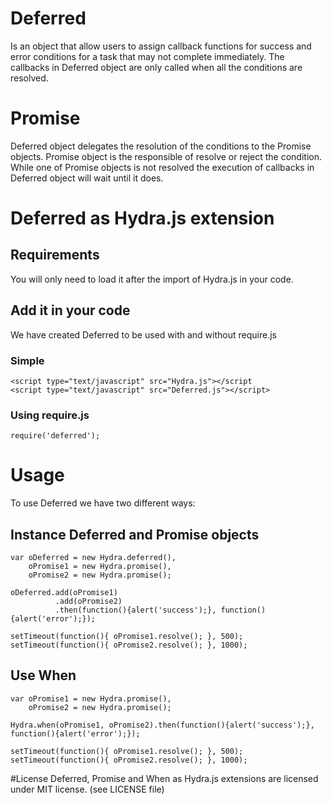 # Deferred
Is an object that allow users to assign callback functions for success and error conditions for a task that may not complete immediately. The callbacks in Deferred object are only called when all the conditions are resolved.
# Promise
Deferred object delegates the resolution of the conditions to the Promise objects.
Promise object is the responsible of resolve or reject the condition.
While one of Promise objects is not resolved the execution of callbacks in Deferred object will wait until it does.
# Deferred as Hydra.js extension
## Requirements
You will only need to load it after the import of Hydra.js in your code.
## Add it in your code
We have created Deferred to be used with and without require.js
### Simple
	<script type="text/javascript" src="Hydra.js"></script
	<script type="text/javascript" src="Deferred.js"></script>
### Using require.js
	require('deferred');
# Usage
To use Deferred we have two different ways:
## Instance Deferred and Promise objects
	var oDeferred = new Hydra.deferred(),
		oPromise1 = new Hydra.promise(),
		oPromise2 = new Hydra.promise();

	oDeferred.add(oPromise1)
			  .add(oPromise2)
			  .then(function(){alert('success');}, function(){alert('error');});

	setTimeout(function(){ oPromise1.resolve(); }, 500);
	setTimeout(function(){ oPromise2.resolve(); }, 1000);
## Use When
	var oPromise1 = new Hydra.promise(),
		oPromise2 = new Hydra.promise();

	Hydra.when(oPromise1, oPromise2).then(function(){alert('success');}, function(){alert('error');});

	setTimeout(function(){ oPromise1.resolve(); }, 500);
	setTimeout(function(){ oPromise2.resolve(); }, 1000);

#License
Deferred, Promise and When as Hydra.js extensions are licensed under MIT license. (see LICENSE file)